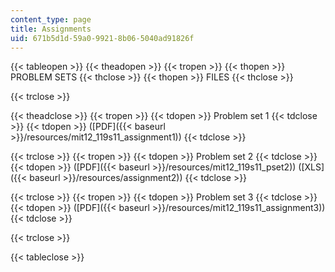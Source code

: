 ```yaml
---
content_type: page
title: Assignments
uid: 671b5d1d-59a0-9921-8b06-5040ad91826f
---
```


{{< tableopen >}}
{{< theadopen >}}
{{< tropen >}}
{{< thopen >}}
PROBLEM SETS
{{< thclose >}}
{{< thopen >}}
FILES
{{< thclose >}}

{{< trclose >}}

{{< theadclose >}}
{{< tropen >}}
{{< tdopen >}}
Problem set 1
{{< tdclose >}}
{{< tdopen >}}
([PDF]({{< baseurl >}}/resources/mit12_119s11_assignment1))
{{< tdclose >}}

{{< trclose >}}
{{< tropen >}}
{{< tdopen >}}
Problem set 2
{{< tdclose >}}
{{< tdopen >}}
([PDF]({{< baseurl >}}/resources/mit12_119s11_pset2)) ([XLS]({{< baseurl >}}/resources/assignment2))
{{< tdclose >}}

{{< trclose >}}
{{< tropen >}}
{{< tdopen >}}
Problem set 3
{{< tdclose >}}
{{< tdopen >}}
([PDF]({{< baseurl >}}/resources/mit12_119s11_assignment3))
{{< tdclose >}}

{{< trclose >}}

{{< tableclose >}}